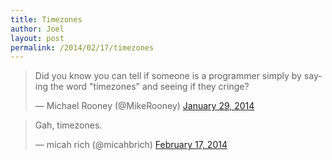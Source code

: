 ```yaml
---
title: Timezones
author: Joel
layout: post
permalink: /2014/02/17/timezones
---
```


<blockquote class="twitter-tweet" lang="en"><p>Did you know you can tell if someone is a programmer simply by saying the word &quot;timezones&quot; and seeing if they cringe?</p>&mdash; Michael Rooney (@MikeRooney) <a href="https://twitter.com/MikeRooney/statuses/428419328162004992">January 29, 2014</a></blockquote>
<script async src="//platform.twitter.com/widgets.js" charset="utf-8"></script>

<blockquote class="twitter-tweet" lang="en"> <p>Gah, timezones.</p>&mdash; micah rich (@micahbrich) <a href="https://twitter.com/micahbrich/statuses/435459705243058176">February 17, 2014</a> </blockquote>
<script async src="//platform.twitter.com/widgets.js" charset="utf-8"></script>
